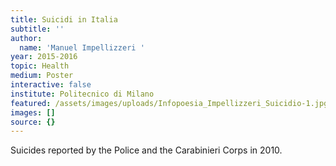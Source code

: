 ```yaml
---
title: Suicidi in Italia
subtitle: ''
author:
  name: 'Manuel Impellizzeri '
year: 2015-2016
topic: Health
medium: Poster
interactive: false
institute: Politecnico di Milano
featured: /assets/images/uploads/Infopoesia_Impellizzeri_Suicidio-1.jpg
images: []
source: {}
---
```

Suicides reported by the Police and the Carabinieri Corps in 2010.
